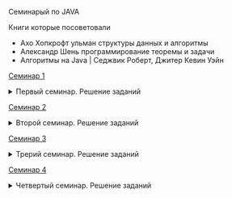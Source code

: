 Семинарый по JAVA

Книги которые посоветовали

 * Ахо Хопкрофт ульман структуры данных и алгоритмы
 * Александр Шень программирование теоремы и задачи
 * Алгоритмы на Java | Седжвик Роберт, Джитер Кевин Уэйн

[Семинар 1](https://github.com/DaniyalAhunov/JavaGB/tree/main/Seminar1)
<details><summary>Первый семинар. Решение заданий</summary>


Семинарское задание:


* b>a a,b,c,d - натуарльные
    На вход некоторому исполнителю подаётся два числа (a, b). У исполнителя есть две команды
    - команда 1 (к1): увеличить а в с раз, а умножается на c
    - команда 2 (к2): увеличить на d, к a прибавляется d
    написать программу, которая выдаёт набор команд, позволяющий число a превратить в число b или сообщить, что это невозможно
    Пример 1: а = 1, b = 7, c = 2, d = 1
    ответ: к2, к2, к2, к2, к2, к2, k2 или к1, к1, к2, к2, к2 
    Можно начать с более простого – просто подсчёта общего количества вариантов 
    Пример 2: а = 11, b = 7, c = 2, d = 1
    ответ: нет решения. 
    Подумать над тем, как сделать минимальное количество команд

Домашнее задание:

* Написать программу вычисления n-ого треугольного числа
* Реализовать алгоритм пирамидальной сортировки (HeapSort)
</details>

[Семинар 2](https://github.com/DaniyalAhunov/JavaGB/tree/main/Seminar2)
<details><summary>Второй семинар. Решение заданий</summary>

Семинарское задание:

* // Найти длину наибольшей общей подпоследовательности

    // Множество - { 1 3 5 2 7 }
    // Набор - { 1 3 5 2 7 4 4 4 4 4 }
    // Последовательность_ - { 1 3 5 2 7 }
    // Подпоследовательности { 1 5 7 }
    // Подпоследовательности { 2 7 }
    // Подпоследовательности { 7 }
    // Подпоследовательности { 1 3 5 2 7 }
    // Подпоследовательности { }

    // a = { 1 2 5 8 9 0 }
    // b = { 1 4 6 8 9 0 1 2 }
    // o = { 1 }
    // o = { 1 8 }
    // o = { 1 9 }
    // o = { 1 8 9 }
    // o = { 1 8 9 0 }

    // GIT
    // a = { 1 2 3 5 6 1 2 3 1 1 1 1 }
    // b = { 1 2 5 3 6 1 2 1 1 1 2 4 6 1 }

Домашнее задание:

1. Написать программу, показывающую последовательность действий для игры “Ханойская башня”
2. Реализовать алгоритм сортировки вставками
</details>

[Семинар 3](https://github.com/DaniyalAhunov/JavaGB/tree/main/Seminar3)
<details><summary>Трерий семинар. Решение заданий</summary>

* Семинарское задание:

Описать структуру такую, что:
Есть хранилище, можно добавить извлечь.
0 0 0 0 0 0 0 0 0 0
void add (int item)
int remove (void)
add(2)
2 0 0 0 0 0 0 0 0 0
add(12)
2 12 0 0 0 0 0 0 0 0
add(1)
2 12 1 0 0 0 0 0 0 0
el = remove()
12 1 0 0 0 0 0 0 0 0
el = remove()
1 0 0 0 0 0 0 0 0 0

* Домашнее задание:

!НЕ РЕШЕНО Реализуйте волновой алгоритм
</details>


[Семинар 4](https://github.com/DaniyalAhunov/JavaGB/tree/main/Seminar4)
<details><summary>Четвертый семинар. Решение заданий</summary>
Домашнее задание:

    Алгоритм быстрой сотрировки

</details>